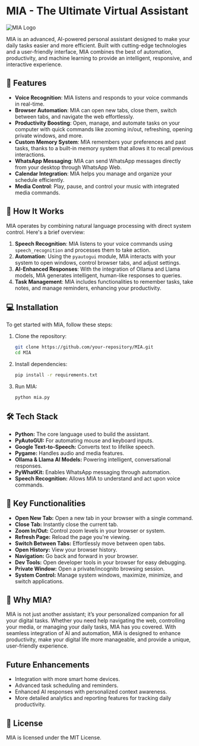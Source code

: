 # MIA - The Ultimate Virtual Assistant

![MIA Logo](![image]([https://github.com/user-attachments/assets/2b220ea2-b457-441c-9c0e-3e5131041667](https://cdn.discordapp.com/attachments/817433018280443955/1287848726442016909/file-KOOpPk7iMz0iWxMZjUu1CFCB.png?ex=66f30a17&is=66f1b897&hm=3e7808c443547bd89f2deb4ba216997862350d9ec54023e1a2718b90d723030c&)))

MIA is an advanced, AI-powered personal assistant designed to make your daily tasks easier and more efficient. Built with cutting-edge technologies and a user-friendly interface, MIA combines the best of automation, productivity, and machine learning to provide an intelligent, responsive, and interactive experience.

## 🚀 Features

- **Voice Recognition**: MIA listens and responds to your voice commands in real-time.
- **Browser Automation**: MIA can open new tabs, close them, switch between tabs, and navigate the web effortlessly.
- **Productivity Boosting**: Open, manage, and automate tasks on your computer with quick commands like zooming in/out, refreshing, opening private windows, and more.
- **Custom Memory System**: MIA remembers your preferences and past tasks, thanks to a built-in memory system that allows it to recall previous interactions.
- **WhatsApp Messaging**: MIA can send WhatsApp messages directly from your desktop through WhatsApp Web.
- **Calendar Integration**: MIA helps you manage and organize your schedule efficiently.
- **Media Control**: Play, pause, and control your music with integrated media commands.

## 📜 How It Works

MIA operates by combining natural language processing with direct system control. Here's a brief overview:

1. **Speech Recognition**: MIA listens to your voice commands using `speech_recognition` and processes them to take action.
2. **Automation**: Using the `pyautogui` module, MIA interacts with your system to open windows, control browser tabs, and adjust settings.
3. **AI-Enhanced Responses**: With the integration of Ollama and Llama models, MIA generates intelligent, human-like responses to queries.
4. **Task Management**: MIA includes functionalities to remember tasks, take notes, and manage reminders, enhancing your productivity.

## 💻 Installation

To get started with MIA, follow these steps:

1. Clone the repository:
   ```bash
   git clone https://github.com/your-repository/MIA.git
   cd MIA
2. Install dependencies:
   ```bash
   pip install -r requirements.txt
3. Run MIA:
   ```bash
   python mia.py

## 🛠️ Tech Stack

- **Python:** The core language used to build the assistant.
- **PyAutoGUI:** For automating mouse and keyboard inputs.
- **Google Text-to-Speech:** Converts text to lifelike speech.
- **Pygame:** Handles audio and media features.
- **Ollama & Llama AI Models:** Powering intelligent, conversational responses.
- **PyWhatKit:** Enables WhatsApp messaging through automation.
- **Speech Recognition:** Allows MIA to understand and act upon voice commands.

## 🤖 Key Functionalities

- **Open New Tab:** Open a new tab in your browser with a single command.
- **Close Tab:** Instantly close the current tab.
- **Zoom In/Out:** Control zoom levels in your browser or system.
- **Refresh Page:** Reload the page you're viewing.
- **Switch Between Tabs:** Effortlessly move between open tabs.
- **Open History:** View your browser history.
- **Navigation:** Go back and forward in your browser.
- **Dev Tools:** Open developer tools in your browser for easy debugging.
- **Private Window:** Open a private/incognito browsing session.
- **System Control:** Manage system windows, maximize, minimize, and switch applications.

## 🤩 Why MIA?

MIA is not just another assistant; it’s your personalized companion for all your digital tasks. Whether you need help navigating the web, controlling your media, or managing your daily tasks, MIA has you covered. With seamless integration of AI and automation, MIA is designed to enhance productivity, make your digital life more manageable, and provide a unique, user-friendly experience.

## Future Enhancements

- Integration with more smart home devices.
- Advanced task scheduling and reminders.
- Enhanced AI responses with personalized context awareness.
- More detailed analytics and reporting features for tracking daily productivity.

## 📝 License

MIA is licensed under the MIT License.
